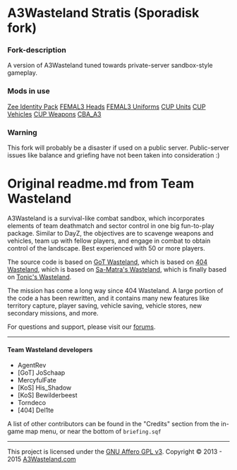 # A3Wasteland Stratis (Sporadisk fork)
### Fork-description
A version of A3Wasteland tuned towards private-server sandbox-style gameplay.

### Mods in use
[Zee Identity Pack](http://www.armaholic.com/page.php?id=26169)
[FEMAL3 Heads](https://steamcommunity.com/sharedfiles/filedetails/?id=374775446)
[FEMAL3 Uniforms](https://steamcommunity.com/sharedfiles/filedetails/?id=374780664)
[CUP Units](http://steamcommunity.com/workshop/filedetails/?id=497661914)
[CUP Vehicles](http://steamcommunity.com/workshop/filedetails/?id=541888371)
[CUP Weapons](http://steamcommunity.com/workshop/filedetails/?id=497660133)
[CBA_A3](http://steamcommunity.com/workshop/filedetails/?id=450814997)

### Warning
This fork will probably be a disaster if used on a public server.
Public-server issues like balance and griefing have not been taken into consideration :)

# Original readme.md from Team Wasteland
A3Wasteland is a survival-like combat sandbox, which incorporates elements of team deathmatch and sector control in one big fun-to-play package. Similar to DayZ, the objectives are to scavenge weapons and vehicles, team up with fellow players, and engage in combat to obtain control of the landscape. Best experienced with 50 or more players. 

The source code is based on [GoT Wasteland](https://github.com/JoSchaap/GoT_Wasteland_V2.Stratis), which is based on [404 Wasteland](https://github.com/domuk/Arma3-404Wasteland-Stratis), which is based on [Sa-Matra's Wasteland](http://forums.bistudio.com/showthread.php?142427), which is finally based on [Tonic's Wasteland](http://forums.bistudio.com/showthread.php?140070).

The mission has come a long way since 404 Wasteland. A large portion of the code a has been rewritten, and it contains many new features like territory capture, player saving, vehicle saving, vehicle stores, new secondary missions, and more.

For questions and support, please visit our [forums](http://forums.a3wasteland.com/).

---

#### Team Wasteland developers

* AgentRev
* [GoT] JoSchaap
* MercyfulFate
* [KoS] His_Shadow
* [KoS] Bewilderbeest
* Torndeco
* [404] Del1te

A list of other contributors can be found in the "Credits" section from the in-game map menu, or near the bottom of `briefing.sqf`

---

This project is licensed under the [GNU Affero GPL v3](http://tldrlegal.com/l/agpl3). Copyright © 2013 - 2015 [A3Wasteland.com](http://a3wasteland.com/)
